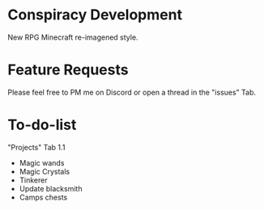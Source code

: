 # Conspiracy Development
New RPG Minecraft re-imagened style.




# Feature Requests
Please feel free to PM me on Discord or open a thread in the "issues" Tab.




# To-do-list
"Projects" Tab 1.1
- Magic wands
- Magic Crystals
- Tinkerer
- Update blacksmith
- Camps chests
